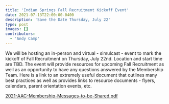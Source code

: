```yaml
---
title: 'Indian Springs Fall Recruitment Kickoff Event'
date: 2021-07-13T22:00:00-0400
description: 'Save the Date Thursday, July 22'
type: post
images: []
contributors:
  - 'Andy Camp'
---
```


We will be hosting an in-person and virtual - simulcast - event to mark the kickoff of Fall Recruitment on Thursday, July 22nd.  Location and start time are TBD.  The event will provide resources for upcoming Fall Recruitment as well as an opportunity to have any questions answered by the Membership Team.  Here is a link to an extremely useful document that outlines many best practices as well as provides links to resource documents - flyers, calendars, parent orientation events, etc.

[2021-AAC-Membership-Messages-to-be-Shared.pdf](2021-AAC-Membership-Messages-to-be-Shared.pdf)
